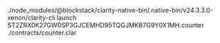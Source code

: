 
./node_modules/@blockstack/clarity-native-bin/.native-bin/v24.3.3.0-xenon/clarity-cli launch ST2ZRX0K27GW0SP3GJCEMHD95TQGJMKB7G9Y0X1MH.counter ./contracts/counter.clar

